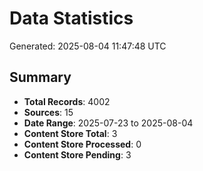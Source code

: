 # Data Statistics

Generated: 2025-08-04 11:47:48 UTC

## Summary

- **Total Records**: 4002
- **Sources**: 15
- **Date Range**: 2025-07-23 to 2025-08-04
- **Content Store Total**: 3
- **Content Store Processed**: 0
- **Content Store Pending**: 3
